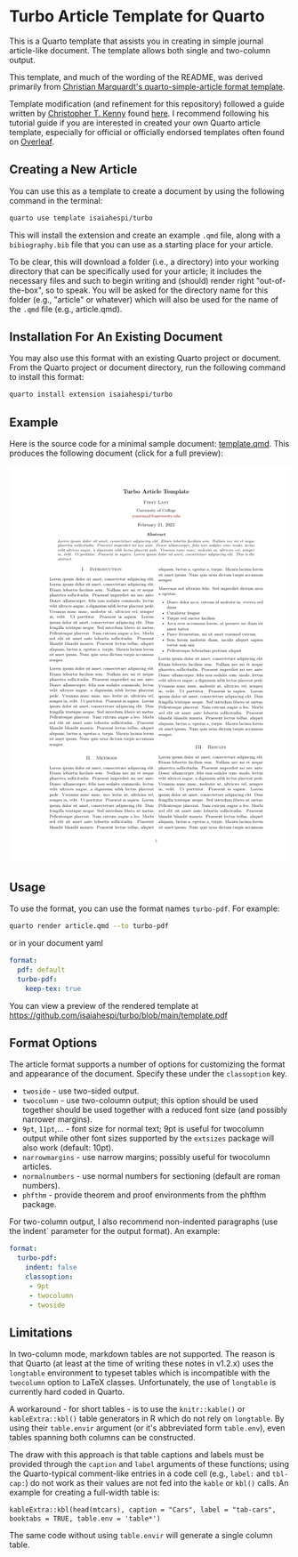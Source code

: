 
<!-- README.md is generated from README.Rmd. Please edit that file -->
<!-- Unless your project is a Quarto Project. Then README.Rmd will render an HTML file -->


# Turbo Article Template for Quarto

<!-- badges: start -->
<!-- badges: end -->

This is a Quarto template that assists you in creating in simple journal article-like document. The template allows both single and two-column output.

This template, and much of the wording of the README, was derived primarily from [Christian Marquardt's quarto-simple-article format template](https://github.com/cmarquardt/quarto-simple-article/tree/main). 

Template modification (and refinement for this repository) followed a guide written by [Christopher T. Kenny](https://christophertkenny.com/) found [here](https://christophertkenny.com/posts/2023-07-01-creating-quarto-journal-articles/). I recommend following his tutorial guide if you are interested in created your own Quarto article template, especially for official or officially endorsed templates often found on [Overleaf](https://www.overleaf.com/).


## Creating a New Article

You can use this as a template to create a document by using the following command in the terminal:

```bash
quarto use template isaiahespi/turbo
```

This will install the extension and create an example `.qmd` file, along with a `bibiography.bib` file that you can use as a starting place for your article. 

To be clear, this will download a folder (i.e., a directory) into your working directory that can be specifically used for your article; it includes the necessary files and such to begin writing and (should) render right "out-of-the-box", so to speak. You will be asked for the directory name for this folder (e.g., "article" or whatever) which will also be used for the name of the `.qmd` file (e.g., article.qmd).

## Installation For An Existing Document

You may also use this format with an existing Quarto project or document. From the Quarto project or document directory, run the following command to install this format:

```bash
quarto install extension isaiahespi/turbo
```

## Example

Here is the source code for a minimal sample document: [template.qmd](template.qmd).
This produces the following document (click for a full preview):

<!-- pdftools::pdf_convert('template.pdf',pages = 1) -->
![[template.qmd](template.qmd)](figs/template_1.png)


## Usage

To use the format, you can use the format names `turbo-pdf`. For example:

```bash
quarto render article.qmd --to turbo-pdf
```

or in your document yaml

```yaml
format:
  pdf: default
  turbo-pdf:
    keep-tex: true    
```
You can view a preview of the rendered template at https://github.com/isaiahespi/turbo/blob/main/template.pdf

## Format Options

The article format supports a number of options for customizing the format and appearance of the document. 
Specify these under the `classoption` key.

 - `twoside` - use two-sided output.
 - `twocolumn` -  use two-coloumn output; this option should be used together should be used together with a reduced font size (and possibly narrower margins).
 - `9pt`, `11pt`,... - font size for normal text; 9pt is useful for twocolumn output while other font sizes supported by the `extsizes` package will also work (default: 10pt).
 - `narrowmargins` - use narrow margins; possibly useful for twocolumn articles.
 - `normalnumbers` - use normal numbers for sectioning (default are roman numbers).
 - `phfthm` - provide theorem and proof environments from the phfthm package.

For two-column output, I also recommend non-indented paragraphs (use the ìndent` parameter for the output format). An example:

``` yaml
format:
  turbo-pdf:
    indent: false
    classoption: 
     - 9pt
     - twocolumn
     - twoside
```
## Limitations

In two-column mode, markdown tables are not supported. The reason is that Quarto (at least at the time of writing these notes in v1.2.x) uses the `longtable` environment to typeset tables which is incompatible with the `twocolumn` option to LaTeX classes. Unfortunately, the use of `longtable` is currently hard coded in Quarto.

A workaround - for short tables - is to use the `knitr::kable()` or `kableExtra::kbl()` table generators in R which do not rely on `longtable`. By using their `table.envir` argument (or it's abbreviated form `table.env`), even tables spanning both columns can be constructed. 

The draw with this approach is that table captions and labels must be provided through the `caption` and `label` arguments of these functions; using the Quarto-typical comment-like entries in a code cell (e.g., `label:` and `tbl-cap:`) do not work as their values are not fed into the `kable` or `kbl()` calls. An example for creating a full-width table is:

```{r}
kableExtra::kbl(head(mtcars), caption = "Cars", label = "tab-cars", booktabs = TRUE, table.env = 'table*')
```

The same code without using `table.envir` will generate a single column table.

